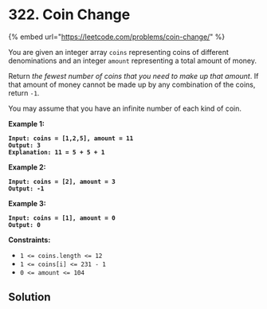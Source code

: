 # 322. Coin Change

{% embed url="https://leetcode.com/problems/coin-change/" %}

You are given an integer array `coins` representing coins of different denominations and an integer `amount` representing a total amount of money.

Return _the fewest number of coins that you need to make up that amount_. If that amount of money cannot be made up by any combination of the coins, return `-1`.

You may assume that you have an infinite number of each kind of coin.

&#x20;

**Example 1:**

<pre><code><strong>Input: coins = [1,2,5], amount = 11
</strong><strong>Output: 3
</strong><strong>Explanation: 11 = 5 + 5 + 1
</strong></code></pre>

**Example 2:**

<pre><code><strong>Input: coins = [2], amount = 3
</strong><strong>Output: -1
</strong></code></pre>

**Example 3:**

<pre><code><strong>Input: coins = [1], amount = 0
</strong><strong>Output: 0
</strong></code></pre>

&#x20;

**Constraints:**

* `1 <= coins.length <= 12`
* `1 <= coins[i] <= 231 - 1`
* `0 <= amount <= 104`

## Solution

